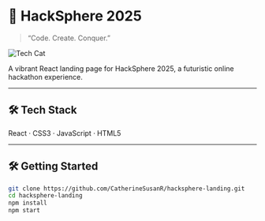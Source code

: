 # 🚀 HackSphere 2025

> “Code. Create. Conquer.”

![Tech Cat](https://media.giphy.com/media/Lq0h93752f6J9tijrh/giphy.gif)

A vibrant React landing page for HackSphere 2025, a futuristic online hackathon experience.

---

## 🛠️ Tech Stack

React · CSS3 · JavaScript · HTML5

---

## 🛠️ Getting Started

```bash
git clone https://github.com/CatherineSusanR/hacksphere-landing.git
cd hacksphere-landing
npm install
npm start
